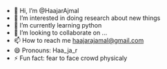 - 👋 Hi, I’m @HaajarAjmal
- 👀 I’m interested in doing research about new things
- 🌱 I’m currently learning python
- 💞️ I’m looking to collaborate on ...
- 📫 How to reach me haajarajamal@gmail.com
- 😄 Pronouns: Haa_ja_r
- ⚡ Fun fact: fear to face crowd physicaly

<!---
HaajarAjmal/HaajarAjmal is a ✨ special ✨ repository because its `README.md` (this file) appears on your GitHub profile.
You can click the Preview link to take a look at your changes.
--->

